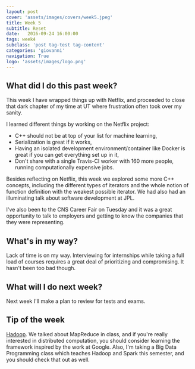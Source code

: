 ```yaml
---
layout: post
cover: 'assets/images/covers/week5.jpeg'
title: Week 5
subtitle: Reset
date:   2016-09-24 16:00:00
tags: week4
subclass: 'post tag-test tag-content'
categories: 'giovanni'
navigation: True
logo: 'assets/images/logo.png'
---
```


## What did I do this past week?
This week I have wrapped things up with Netflix, and proceeded to close that dark chapter of my time at UT where frustration often took over my sanity.

I learned different things by working on the Netflix project:

- C++ should not be at top of your list for machine learning,
- Serialization is great if it works,
- Having an isolated development environment/container like Docker is great if you can get everything set up in it,
- Don't share with a single Travis-CI worker with 160 more people, running computationally expensive jobs.

Besides reflecting on Netflix, this week we explored some more C++ concepts, including the different types of iterators and the whole notion of function definition with the weakest possible iterator. We had also had an illuminating talk about software development at JPL.

I've also been to the CNS Career Fair on Tuesday and it was a great opportunity to talk to employers and getting to know the companies that they were representing.

## What's in my way?
Lack of time is on my way. Interviewing for internships while taking a full load of courses requires a great deal of prioritizing and compromising. It hasn't been too bad though.

## What will I do next week?
Next week I'll make a plan to review for tests and exams.

## Tip of the week
[Hadoop](https://hadoop.apache.org/). We talked about MapReduce in class, and if you're really interested in distributed computation, you should consider learning the framework inspired by the work at Google. Also, I'm taking a Big Data Programming class which teaches Hadoop and Spark this semester, and you should check that out as well.
